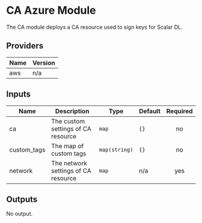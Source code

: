 # CA Azure Module
The CA module deploys a CA resource used to sign keys for Scalar DL.

## Providers

| Name | Version |
|------|---------|
| aws | n/a |

## Inputs

| Name | Description | Type | Default | Required |
|------|-------------|------|---------|:-----:|
| ca | The custom settings of CA resource | `map` | `{}` | no |
| custom_tags | The map of custom tags | `map(string)` | `{}` | no |
| network | The network settings of CA resource | `map` | n/a | yes |

## Outputs

No output.

